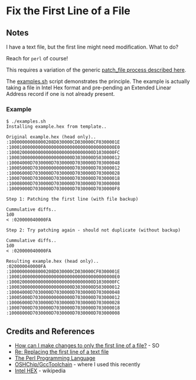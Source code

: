 # Fix the First Line of a File

## Notes

I have a text file, but the first line might need modification. What to do?

Reach for `perl` of course!

This requires a variation of the generic [patch_file process described here](../patch_file).

The [examples.sh](./examples.sh) script demonstrates the principle.
The example is actually taking a file in Intel Hex format and pre-pending an Extended Linear Address record
if one is not already present.

### Example

```
$ ./examples.sh
Installing example.hex from template..

Original example.hex (head only)..
:10000000008000208D030000CD030000CF0300001E
:1000100000000000000000000000000000000000E0
:10002000000000000000000000000000D1030000FC
:100030000000000000000000D3030000D503000012
:10004000D7030000D7030000D7030000D703000048
:10005000D703000000000000D7030000D703000012
:10006000D7030000D7030000D7030000D703000028
:10007000D7030000D7030000D7030000D703000018
:10008000D7030000D7030000D7030000D703000008
:10009000D7030000D7030000D7030000D7030000F8

Step 1: Patching the first line (with file backup)

Cummulative diffs..
1d0
< :020000040000FA

Step 2: Try patching again - should not duplicate (without backup)

Cummulative diffs..
1d0
< :020000040000FA

Resulting example.hex (head only)..
:020000040000FA
:10000000008000208D030000CD030000CF0300001E
:1000100000000000000000000000000000000000E0
:10002000000000000000000000000000D1030000FC
:100030000000000000000000D3030000D503000012
:10004000D7030000D7030000D7030000D703000048
:10005000D703000000000000D7030000D703000012
:10006000D7030000D7030000D7030000D703000028
:10007000D7030000D7030000D7030000D703000018
:10008000D7030000D7030000D7030000D703000008
```

## Credits and References
* [How can I make changes to only the first line of a file?](http://stackoverflow.com/questions/548420/how-can-i-make-changes-to-only-the-first-line-of-a-file) - SO
* [Re: Replacing the first line of a text file](http://www.nntp.perl.org/group/perl.beginners/2014/02/msg123969.html)
* [The Perl Programming Language](https://www.perl.org/)
* [OSHChip/GccToolchain](https://github.com/tardate/LittleArduinoProjects/tree/master/OSHChip/GccToolchain) - where I used this recently
* [Intel HEX](https://en.wikipedia.org/wiki/Intel_HEX) - wikipedia
